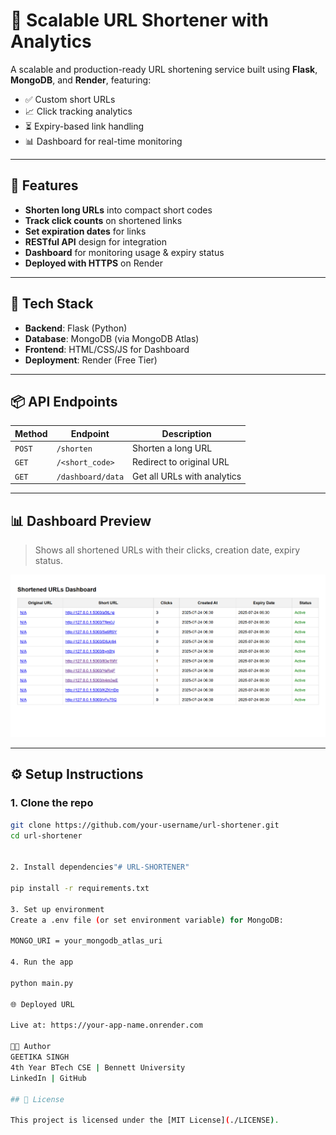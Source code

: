 # 🔗 Scalable URL Shortener with Analytics

A scalable and production-ready URL shortening service built using **Flask**, **MongoDB**, and **Render**, featuring:

- ✅ Custom short URLs
- 📈 Click tracking analytics
- ⏳ Expiry-based link handling
- 📊 Dashboard for real-time monitoring

---

## 🚀 Features

- **Shorten long URLs** into compact short codes
- **Track click counts** on shortened links
- **Set expiration dates** for links
- **RESTful API** design for integration
- **Dashboard** for monitoring usage & expiry status
- **Deployed with HTTPS** on Render

---

## 🧰 Tech Stack

- **Backend**: Flask (Python)
- **Database**: MongoDB (via MongoDB Atlas)
- **Frontend**: HTML/CSS/JS for Dashboard
- **Deployment**: Render (Free Tier)

---

## 📦 API Endpoints

| Method | Endpoint | Description |
|--------|----------|-------------|
| `POST` | `/shorten` | Shorten a long URL |
| `GET`  | `/<short_code>` | Redirect to original URL |
| `GET`  | `/dashboard/data` | Get all URLs with analytics |

---

## 📊 Dashboard Preview

> Shows all shortened URLs with their clicks, creation date, expiry status.

![Dashboard Screenshot](dashboard.png) <!-- Replace with actual image or remove -->

---

## ⚙️ Setup Instructions

### 1. Clone the repo

```bash
git clone https://github.com/your-username/url-shortener.git
cd url-shortener


2. Install dependencies"# URL-SHORTENER" 

pip install -r requirements.txt

3. Set up environment
Create a .env file (or set environment variable) for MongoDB:

MONGO_URI = your_mongodb_atlas_uri

4. Run the app

python main.py

🌐 Deployed URL

Live at: https://your-app-name.onrender.com

👨‍💻 Author
GEETIKA SINGH
4th Year BTech CSE | Bennett University
LinkedIn | GitHub

## 📄 License

This project is licensed under the [MIT License](./LICENSE).

